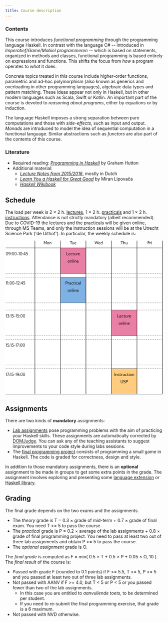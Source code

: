 ```yaml
---
title: Course description
---
```


### Contents

This course introduces *functional programming* through the programming language Haskell. In contrast with the language C# -- introduced in *Imperatief*/*Game*/*Mobiel programmeren* -- which is based on statements, organized in methods and classes, functional programming is based entirely on expressions and functions. This shifts the focus from *how* a program operates to *what* it does.

Concrete topics treated in this course include higher-order functions, parametric and ad-hoc polymorphism (also known as generics and overloading in other programming languages), algebraic data types and pattern matching. These ideas appear not only in Haskell, but in other modern languages such as Scala, Swift or Kotlin. An important part of the course is devoted to *reasoning about programs*, either by equations or by induction.

The language Haskell imposes a strong separation between pure computations and those with *side-effects*, such as input and output. *Monads* are introduced to model the idea of sequential computation in a functional language. Similar abstractions such as *functors* are also part of the contents of this course.

### Literature

* Required reading: [*Programming in Haskell*](http://www.cs.nott.ac.uk/~pszgmh/pih.html) by Graham Hutton
* Additional material:
    - [*Lecture Notes from 2015/2016*](http://www.cs.uu.nl/people/jur/FP-elec.pdf), mostly in Dutch
    - [*Learn You a Haskell for Great Good*](http://learnyouahaskell.com/) by Miran Lipovača
    - [*Haskell Wikibook*](https://en.wikibooks.org/wiki/Haskell)

## <a name="schedule"></a>Schedule

The load per week is 2 × 2 h. [lectures](lectures.html), 1 × 2
h. [practicals](labs.html) and 1 × 2
h. [instructions](exercises.html). Attendance is not strictly
mandatory (albeit recommended). Due to COVID-19 the lectures and the
practicals will be given online, through MS Teams, and only the
instruction sessions will be at the Utrecht Science Park ('de
Uithof'). In particular, the weekly schedule is:

![](/images/week_schedule.svg)

## Assignments

There are two kinds of **mandatory** assignments:

* [Lab assignments](labs.html) pose programming problems with the aim of practicing your Haskell skills. These assignments are automatically corrected by [DOMJudge](https://domjudge.cs.uu.nl/dj/fp/team/). You can ask any of the teaching assistants to suggest improvements to your code style during labs sessions.
* The [final programming project](labs.html) consists of programming a small game in Haskell. The code is graded for correctness, design and style.

In addition to those mandatory assignments, there is an **optional** assignment to be made in groups to get some extra points in the grade. The assignment involves exploring and presenting some [language extension](https://downloads.haskell.org/~ghc/latest/docs/html/users_guide/lang.html) or [Haskell library](http://hackage.haskell.org/).

## Grading

The final grade depends on the two exams and the assignments.

- The *theory* grade is T = 0.3 × grade of mid-term + 0.7 × grade of final exam. You need T >= 5 to pass the course.
- The *practical* grade is P = 0.2 × average of the lab assignments + 0.8 × grade of final programming project. You need to pass at least two out of three lab assignments and obtain P >= 5 to pass the course.
- The *optional assignment* grade is O.

The *final grade* is computed as F = min( 0.5 × T + 0.5 × P + 0.05 × O, 10 ). The *final result* of the course is:

- Passed with grade F (rounded to 0.1 points) if F >= 5.5, T >= 5, P >= 5 and you passed at least two out of three lab assignments.
- Not passed with AANV if F >= 4.0, but T < 5 or P < 5 or you passed fewer than two of the lab assignments.
    * In this case you are entitled to *aanvullende toets*, to be determined per student.
    * If you need to re-submit the final programming exercise, that grade is a 6 maximum.
- Not passed with NVD otherwise.